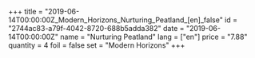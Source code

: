 +++
title = "2019-06-14T00:00:00Z_Modern_Horizons_Nurturing_Peatland_[en]_false"
id = "2744ac83-a79f-4042-8720-688b5adda382"
date = "2019-06-14T00:00:00Z"
name = "Nurturing Peatland"
lang = ["en"]
price = "7.88"
quantity = 4
foil = false
set = "Modern Horizons"
+++
